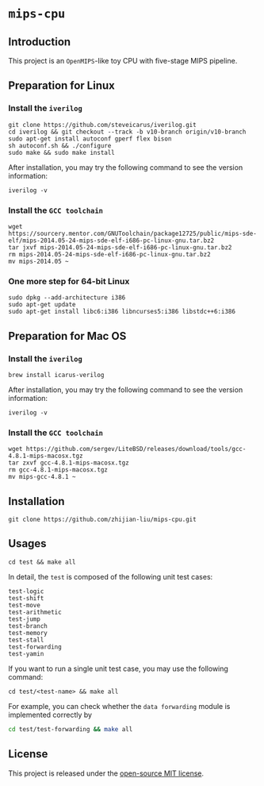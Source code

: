 # `mips-cpu`

## Introduction

This project is an `OpenMIPS`-like toy CPU with five-stage MIPS pipeline.

## Preparation for Linux

### Install the `iverilog`
```shell
git clone https://github.com/steveicarus/iverilog.git
cd iverilog && git checkout --track -b v10-branch origin/v10-branch
sudo apt-get install autoconf gperf flex bison
sh autoconf.sh && ./configure
sudo make && sudo make install
```

After installation, you may try the following command to see the version information:

```shell
iverilog -v
```

### Install the `GCC toolchain`	
```shell
wget https://sourcery.mentor.com/GNUToolchain/package12725/public/mips-sde-elf/mips-2014.05-24-mips-sde-elf-i686-pc-linux-gnu.tar.bz2
tar jxvf mips-2014.05-24-mips-sde-elf-i686-pc-linux-gnu.tar.bz2
rm mips-2014.05-24-mips-sde-elf-i686-pc-linux-gnu.tar.bz2
mv mips-2014.05 ~
```

### One more step for 64-bit Linux
```shell
sudo dpkg --add-architecture i386
sudo apt-get update
sudo apt-get install libc6:i386 libncurses5:i386 libstdc++6:i386
```

## Preparation for Mac OS

### Install the `iverilog`
```shell
brew install icarus-verilog
```

After installation, you may try the following command to see the version information:

```shell
iverilog -v
```

### Install the `GCC toolchain`	
```shell
wget https://github.com/sergev/LiteBSD/releases/download/tools/gcc-4.8.1-mips-macosx.tgz
tar zxvf gcc-4.8.1-mips-macosx.tgz
rm gcc-4.8.1-mips-macosx.tgz
mv mips-gcc-4.8.1 ~
```

## Installation
```shell
git clone https://github.com/zhijian-liu/mips-cpu.git
```

## Usages
```shell
cd test && make all
```
In detail, the `test` is composed of the following unit test cases:

	test-logic
	test-shift
	test-move
	test-arithmetic
	test-jump
	test-branch
	test-memory
	test-stall
	test-forwarding
	test-yamin

If you want to run a single unit test case, you may use the following command:

```shell
cd test/<test-name> && make all
```
For example, you can check whether the `data forwarding` module is implemented correctly by

```Bash
cd test/test-forwarding && make all
```

## License
This project is released under the [open-source MIT license](https://github.com/zhijian-liu/mips-cpu/blob/master/LICENSE).

